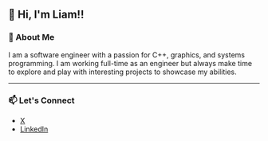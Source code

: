 ## 👋 Hi, I'm Liam!!

### 🎯 About Me

I am a software engineer with a passion for C++, graphics, and systems programming. I am working full-time as an engineer but always make time to explore and play with interesting projects to showcase my abilities.

---

<!-- ### 💻 My Projects

#### crypto-fetch

Lorem ipsum dolor sit amet, consectetur adipiscing elit. Lorem ipsum dolor sit amet, consectetur adipiscing elit. Lorem ipsum dolor sit amet, consectetur adipiscing elit.

#### imgl

Lorem ipsum dolor sit amet, consectetur adipiscing elit. Lorem ipsum dolor sit amet, consectetur adipiscing elit. Lorem ipsum dolor sit amet, consectetur adipiscing elit.

--- -->

### 📫 Let's Connect

- [X](https://x.com/rossliam_)
- [LinkedIn](https://www.linkedin.com/in/rossliam2212/)
